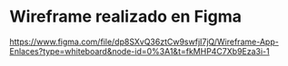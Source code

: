 # Wireframe realizado en Figma
https://www.figma.com/file/dp8SXvQ36ztCw9swfjI7jQ/Wireframe-App-Enlaces?type=whiteboard&node-id=0%3A1&t=fkMHP4C7Xb9Eza3i-1